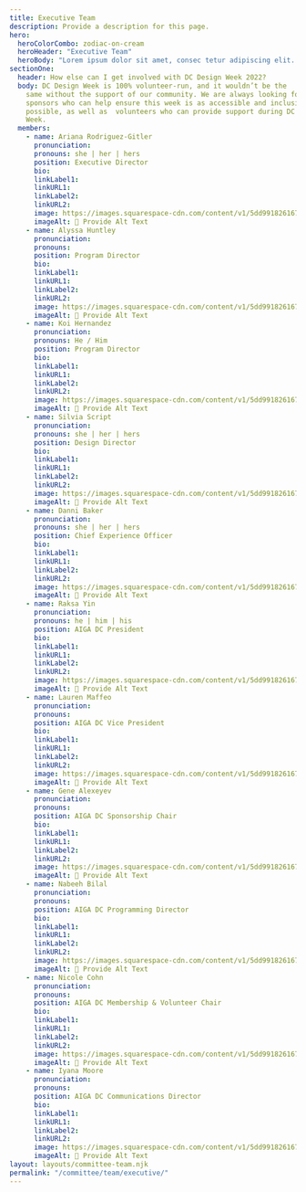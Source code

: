 ```yaml
---
title: Executive Team
description: Provide a description for this page.
hero:
  heroColorCombo: zodiac-on-cream
  heroHeader: "Executive Team"
  heroBody: "Lorem ipsum dolor sit amet, consec tetur adipiscing elit. Vivamus et quam finibus, auctor arcu eu, consectetur erat. Mauris vitae arcu quis nunc varius."
sectionOne:
  header: How else can I get involved with DC Design Week 2022?
  body: DC Design Week is 100% volunteer-run, and it wouldn’t be the
    same without the support of our community. We are always looking for
    sponsors who can help ensure this week is as accessible and inclusive as
    possible, as well as  volunteers who can provide support during DC Design
    Week.
  members:
    - name: Ariana Rodriguez-Gitler
      pronunciation:
      pronouns: she | her | hers
      position: Executive Director
      bio:
      linkLabel1:
      linkURL1:
      linkLabel2:
      linkURL2:
      image: https://images.squarespace-cdn.com/content/v1/5dd9918261672b4797dfe20b/1574723753614-TEDHKIR93OAAAV9JKR60/black-cat-loop-02.gif?format=2500w
      imageAlt: 🛑 Provide Alt Text
    - name: Alyssa Huntley
      pronunciation:
      pronouns:
      position: Program Director
      bio:
      linkLabel1:
      linkURL1:
      linkLabel2:
      linkURL2:
      image: https://images.squarespace-cdn.com/content/v1/5dd9918261672b4797dfe20b/1574723753614-TEDHKIR93OAAAV9JKR60/black-cat-loop-02.gif?format=2500w
      imageAlt: 🛑 Provide Alt Text
    - name: Koi Hernandez
      pronunciation:
      pronouns: He / Him
      position: Program Director
      bio:
      linkLabel1:
      linkURL1:
      linkLabel2:
      linkURL2:
      image: https://images.squarespace-cdn.com/content/v1/5dd9918261672b4797dfe20b/1574723753614-TEDHKIR93OAAAV9JKR60/black-cat-loop-02.gif?format=2500w
      imageAlt: 🛑 Provide Alt Text
    - name: Silvia Script
      pronunciation:
      pronouns: she | her | hers
      position: Design Director
      bio:
      linkLabel1:
      linkURL1:
      linkLabel2:
      linkURL2:
      image: https://images.squarespace-cdn.com/content/v1/5dd9918261672b4797dfe20b/1574723753614-TEDHKIR93OAAAV9JKR60/black-cat-loop-02.gif?format=2500w
      imageAlt: 🛑 Provide Alt Text
    - name: Danni Baker
      pronunciation:
      pronouns: she | her | hers
      position: Chief Experience Officer
      bio:
      linkLabel1:
      linkURL1:
      linkLabel2:
      linkURL2:
      image: https://images.squarespace-cdn.com/content/v1/5dd9918261672b4797dfe20b/1574723753614-TEDHKIR93OAAAV9JKR60/black-cat-loop-02.gif?format=2500w
      imageAlt: 🛑 Provide Alt Text
    - name: Raksa Yin
      pronunciation:
      pronouns: he | him | his
      position: AIGA DC President
      bio:
      linkLabel1:
      linkURL1:
      linkLabel2:
      linkURL2:
      image: https://images.squarespace-cdn.com/content/v1/5dd9918261672b4797dfe20b/1574723753614-TEDHKIR93OAAAV9JKR60/black-cat-loop-02.gif?format=2500w
      imageAlt: 🛑 Provide Alt Text
    - name: Lauren Maffeo
      pronunciation:
      pronouns:
      position: AIGA DC Vice President
      bio:
      linkLabel1:
      linkURL1:
      linkLabel2:
      linkURL2:
      image: https://images.squarespace-cdn.com/content/v1/5dd9918261672b4797dfe20b/1574723753614-TEDHKIR93OAAAV9JKR60/black-cat-loop-02.gif?format=2500w
      imageAlt: 🛑 Provide Alt Text
    - name: Gene Alexeyev
      pronunciation:
      pronouns:
      position: AIGA DC Sponsorship Chair
      bio:
      linkLabel1:
      linkURL1:
      linkLabel2:
      linkURL2:
      image: https://images.squarespace-cdn.com/content/v1/5dd9918261672b4797dfe20b/1574723753614-TEDHKIR93OAAAV9JKR60/black-cat-loop-02.gif?format=2500w
      imageAlt: 🛑 Provide Alt Text
    - name: Nabeeh Bilal
      pronunciation:
      pronouns:
      position: AIGA DC Programming Director
      bio:
      linkLabel1:
      linkURL1:
      linkLabel2:
      linkURL2:
      image: https://images.squarespace-cdn.com/content/v1/5dd9918261672b4797dfe20b/1574723753614-TEDHKIR93OAAAV9JKR60/black-cat-loop-02.gif?format=2500w
      imageAlt: 🛑 Provide Alt Text
    - name: Nicole Cohn
      pronunciation:
      pronouns:
      position: AIGA DC Membership & Volunteer Chair 
      bio:
      linkLabel1:
      linkURL1:
      linkLabel2:
      linkURL2:
      image: https://images.squarespace-cdn.com/content/v1/5dd9918261672b4797dfe20b/1574723753614-TEDHKIR93OAAAV9JKR60/black-cat-loop-02.gif?format=2500w
      imageAlt: 🛑 Provide Alt Text
    - name: Iyana Moore 
      pronunciation:
      pronouns:
      position: AIGA DC Communications Director
      bio:
      linkLabel1:
      linkURL1:
      linkLabel2:
      linkURL2:
      image: https://images.squarespace-cdn.com/content/v1/5dd9918261672b4797dfe20b/1574723753614-TEDHKIR93OAAAV9JKR60/black-cat-loop-02.gif?format=2500w
      imageAlt: 🛑 Provide Alt Text
layout: layouts/committee-team.njk
permalink: "/committee/team/executive/"
---
```

